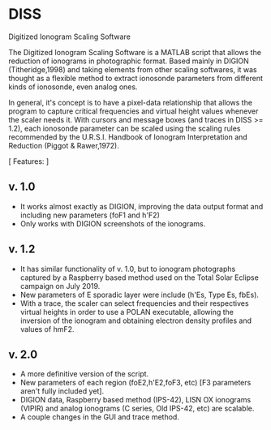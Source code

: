 # DISS
Digitized Ionogram Scaling Software

The Digitized Ionogram Scaling Software is a MATLAB script that allows the reduction of ionograms in photographic format. Based mainly in DIGION (Titheridge,1998) and taking elements from other scaling softwares, it was thought as a flexible method to extract ionosonde parameters from different kinds of ionosonde, even analog ones.

In general, it's concept is to have a pixel-data relationship that allows the program to capture critical frequencies and virtual height values whenever the scaler needs it. With cursors and message boxes (and traces in DISS >= 1.2), each ionosonde parameter can be scaled using the scaling rules recommended by the U.R.S.I. Handbook of Ionogram Interpretation and Reduction (Piggot & Rawer,1972). 


[ Features: ]

v. 1.0
-------

- It works almost exactly as DIGION, improving the data output format and including new parameters (foF1 and h'F2)
- Only works with DIGION screenshots of the ionograms.

v. 1.2
-------

- It has similar functionality of v. 1.0, but to ionogram photographs captured by a Raspberry based method used on the Total Solar Eclipse campaign on July 2019.
- New parameters of E sporadic layer were include (h'Es, Type Es, fbEs).
- With a trace, the scaler can select frequencies and their respectives virtual heights in order to use a POLAN executable, allowing the inversion of the ionogram and obtaining electron density profiles and values of hmF2.

v. 2.0
-------

- A more definitive version of the script.
- New parameters of each region (foE2,h'E2,foF3, etc) [F3 parameters aren't fully included yet].
- DIGION data, Raspberry based method (IPS-42), LISN OX ionograms (VIPIR) and analog ionograms (C series, Old IPS-42, etc) are scalable.
- A couple changes in the GUI and trace method.

